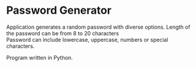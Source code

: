 # Password Generator
Application generates a random password with diverse options. 
Length of the password can be from 8 to 20 characters  
Password can include lowercase, uppercase, numbers or special characters.


Program written in Python.
